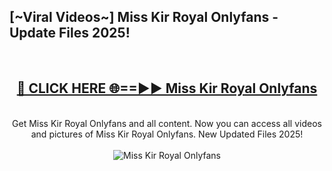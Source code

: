 <h2>[~Viral Videos~] Miss Kir Royal Onlyfans - Update Files 2025!</h2>
<br>
<div align="center">
<h2><a href="https://betterlinks.top/A2PfLJ" rel="nofollow">🔴 CLICK HERE 🌐==►► Miss Kir Royal Onlyfans</a></h2>
<br>
Get Miss Kir Royal Onlyfans and all content. Now you can access all videos and pictures of Miss Kir Royal Onlyfans. New Updated Files 2025!
<br>
<br>
<a href="https://betterlinks.top/A2PfLJ" rel="nofollow" data-target="animated-image.originalLink"><img src="https://i.ibb.co.com/WyWwxjT/player-gif2.gif" alt="Miss Kir Royal Onlyfans" style="max-width: 100%; display: inline-block;" data-target="animated-image.originalImage"></a>
</div>
<br>
